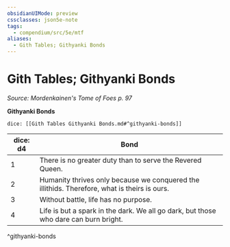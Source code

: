 ```yaml
---
obsidianUIMode: preview
cssclasses: json5e-note
tags:
  - compendium/src/5e/mtf
aliases:
  - Gith Tables; Githyanki Bonds
---
```

# Gith Tables; Githyanki Bonds
*Source: Mordenkainen's Tome of Foes p. 97* 

**Githyanki Bonds**

`dice: [[Gith Tables Githyanki Bonds.md#^githyanki-bonds]]`

| dice: d4 | Bond |
|----------|------|
| 1 | There is no greater duty than to serve the Revered Queen. |
| 2 | Humanity thrives only because we conquered the illithids. Therefore, what is theirs is ours. |
| 3 | Without battle, life has no purpose. |
| 4 | Life is but a spark in the dark. We all go dark, but those who dare can burn bright. |
^githyanki-bonds
